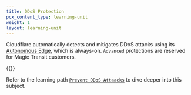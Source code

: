 ```yaml
---
title: DDoS Protection
pcx_content_type: learning-unit
weight: 1
layout: learning-unit
---
```


Cloudflare automatically detects and mitigates DDoS attacks using its [Autonomous Edge](/ddos-protection/about/components/#autonomous-edge), which is always-on. `Advanced` protections are reserved for Magic Transit customers. 

{{<render file=_ddos-attack-coverage.md productFolder="ddos-protection">}}

Refer to the learning path [`Prevent DDoS Attaacks`](/learning-paths/prevent-ddos-attacks/)  to dive deeper into this subject.
